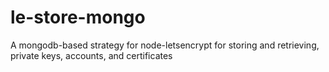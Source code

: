 # le-store-mongo
A mongodb-based strategy for node-letsencrypt for storing and retrieving, private keys, accounts, and certificates
